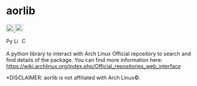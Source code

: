 # aorlib
<p>
    <a href="https://github.com/tonybenoy/aorlib/actions">
        <img src="https://github.com/tonybenoy/aorlib/workflows/mypy/badge.svg" alt="Test Status" height="20">
    </a>
    <a href="https://pypi.org/project/aorlib/"><img src="https://img.shields.io/pypi/v/aorlib" alt="Pypi version" height="21"></a>
</p>
<p>
    <a href="https://www.python.org/downloads/"><img src="https://img.shields.io/badge/python-3.7+-blue.svg" alt="Python version" height="17"></a>
    <a href="https://github.com/tonybenoy/aorlib/blob/master/LICENSE"><img src="https://img.shields.io/github/license/tonybenoy/aorlib" alt="License" height="17"></a>
    <a href="https://github.com/psf/black">
        <img src="https://img.shields.io/badge/code%20style-black-000000.svg" alt="Codestyle Black" height="17">
    </a>
</p>

A python library to interact with Arch Linux Official repository to search and find details of the package.
You can find more information here: https://wiki.archlinux.org/index.php/Official_repositories_web_interface



*DISCLAIMER: aorlib is not affiliated with Arch Linux©.
